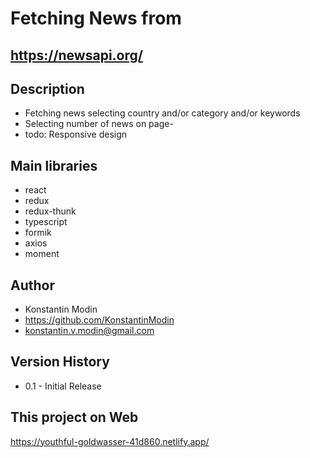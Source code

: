 # Fetching News from

## https://newsapi.org/

## Description

-   Fetching news selecting country and/or category and/or keywords
-   Selecting number of news on page-
-   todo: Responsive design

## Main libraries

-   react
-   redux
-   redux-thunk
-   typescript
-   formik
-   axios
-   moment

## Author

-   Konstantin Modin
-   https://github.com/KonstantinModin
-   konstantin.v.modin@gmail.com

## Version History

-   0.1 - Initial Release

## This project on Web

https://youthful-goldwasser-41d860.netlify.app/
